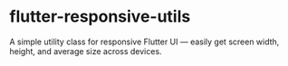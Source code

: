 # flutter-responsive-utils

A simple utility class for responsive Flutter UI — easily get screen width, height, and average size across devices.
